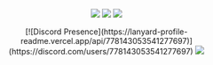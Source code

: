 
<p align="center">
   <a href="https://discord.com/users/694145077693382656" target"blank_"><img src="https://img.shields.io/badge/discord%20-111111.svg?&style=for-the-badge&logo=discord&logoColor=white"></a>
   <a href="https://github.com/Fradesty" target"blank_"><img src="https://img.shields.io/badge/GitHub%20-111111.svg?&style=for-the-badge&logo=github&logoColor=white"></a>
   <a href="https://twitter.com/bbqrelated" target"blank_"><img src="https://img.shields.io/badge/Twitter%20-111111.svg?&style=for-the-badge&logo=twitter&logoColor=white"></a>
</p>   
   
<div align="center">
   [![Discord Presence](https://lanyard-profile-readme.vercel.app/api/778143053541277697)](https://discord.com/users/778143053541277697)

   <a href="https://discord.com/users/694145077693382656" target="_blank">
      <img src="https://lanyard-profile-readme.vercel.app/api/778143053541277697">
   </a>

</div>
